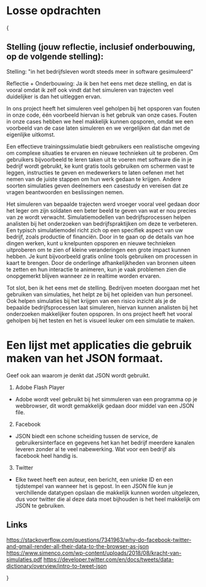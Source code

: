 # Losse opdrachten
{
## Stelling (jouw reflectie, inclusief onderbouwing, op de volgende stelling):
Stelling: "in het bedrijfsleven wordt steeds meer in software gesimuleerd"

Reflectie + Onderbouwing:
Ja ik ben het eens met deze stelling, en dat is vooral omdat ik zelf ook vindt dat het simuleren van trajecten veel duidelijker is dan het uitleggen ervan.

In ons project heeft het simuleren veel geholpen bij het opsporen van fouten in onze code, één voorbeeld hiervan is het gebruik van onze cases. Fouten in onze cases hebben we heel makkelijk kunnen opsporen, omdat we een voorbeeld van de case laten simuleren en we vergelijken dat dan met de eigenlijke uitkomst. 

Een effectieve trainingssimulatie biedt gebruikers een realistische omgeving om complexe situaties te ervaren en nieuwe technieken uit te proberen. Om gebruikers bijvoorbeeld te leren taken uit te voeren met software die in je bedrijf wordt gebruikt, ke kunt gratis tools gebruiken om schermen vast te leggen, instructies te geven en medewerkers te laten oefenen met het nemen van de juiste stappen om hun werk gedaan te krijgen. Andere soorten simulaties geven deelnemers een casestudy en vereisen dat ze vragen beantwoorden en beslissingen nemen.

Het simuleren van bepaalde trajecten werd vroeger vooral veel gedaan door het leger om zijn soldaten een beter beeld te geven van wat er nou precies van ze wordt verwacht.
Simulatiemodellen van bedrijfsprocessen helpen analisten bij het onderzoeken van bedrijfspraktijken om deze te verbeteren.
Een typisch simulatiemodel richt zich op een specifiek aspect van uw bedrijf, zoals productie of financiën.
Door in te gaan op de details van hoe dingen werken, kunt u knelpunten opsporen en nieuwe technieken uitproberen om te zien of kleine veranderingen een grote impact kunnen hebben. 
Je kunt bijvoorbeeld gratis online tools gebruiken om processen in kaart te brengen. Door de onderlinge afhankelijkheden van bronnen uiteen te zetten en hun interactie te animeren, kun je vaak problemen zien die onopgemerkt blijven wanneer ze in realtime worden ervaren.

Tot slot, ben ik het eens met de stelling. Bedrijven moeten doorgaan met het gebruiken van simulaties, het helpt ze bij het opleiden van hun personeel. Ook helpen simulaties bij het krijgen van een risico inzicht als je de bepaalde bedrijfsprocessen laat simuleren, hiervan kunnen analisten bij het onderzoeken makkelijker fouten opsporen. In ons project heeft het vooral geholpen bij het testen en het is visueel leuker om een simulatie te maken. 

# Een lijst met applicaties die gebruik maken van het JSON formaat.
Geef ook aan waarom je denkt dat JSON wordt gebruikt. 
1. Adobe Flash Player
- Adobe wordt veel gebruikt bij het simmuleren van een programma op je webbrowser, dit wordt gemakkelijk gedaan door middel van een JSON file.

2. Facebook
- JSON biedt een schone scheiding tussen de service, de gebruikersinterface en gegevens het kan het bedrijf meerdere kanalen leveren zonder al te veel nabewerking. Wat voor een bedrijf als facebook heel handig is.

3. Twitter
- Elke tweet heeft een auteur, een bericht, een unieke ID en een tijdstempel van wanneer het is gepost. In een JSON file kun je verchillende datatypen opslaan die makkelijk kunnen worden uitgelezen, dus voor twitter die al deze data moet bijhouden is het heel makkelijk om JSON te gebruiken.

## Links

<https://stackoverflow.com/questions/7341963/why-do-facebook-twitter-and-gmail-render-all-their-data-to-the-browser-as-json>
<https://www.simenco.com/wp-content/uploads/2018/08/kracht-van-simulaties.pdf>
<https://developer.twitter.com/en/docs/tweets/data-dictionary/overview/intro-to-tweet-json>

}